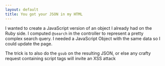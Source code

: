 ```yaml
---
layout: default
title: You got your JSON in my HTML
---
```


I wanted to create a JavaScript version of an object I already had
on the Ruby side.  I computed `@search` in the controller to represent
a pretty complex search query.  I needed a JavaScript Object with the same
data so I could update the page.

The trick is to also do the `gsub` on the resulting JSON, or else any crafty request containing
script tags will invite an XSS attack

<script src="https://gist.github.com/zachad/6005528.js"></script>
